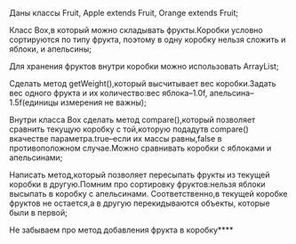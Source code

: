 Даны классы Fruit, Apple extends Fruit, Orange extends Fruit;

Класс Box,в который можно складывать фрукты.Коробки условно сортируются по типу фрукта, поэтому в одну коробку нельзя 
сложить и яблоки, и апельсины;

Для хранения фруктов внутри коробки можно использовать ArrayList;

Сделать метод getWeight(),который высчитывает вес коробки.Задать вес одного фрукта и их количество:вес яблока–1.0f,
апельсина–1.5f(единицы измерения не важны);

Внутри класса Box сделать метод compare(),который позволяет сравнить текущую коробку с той,которую подадутв compare()
вкачестве параметра.true–если их массы равны,false в противоположном случае.Можно сравнивать коробки с яблоками и 
апельсинами;

Написать метод,который позволяет пересыпать фрукты из текущей коробки в другую.Помним про сортировку фруктов:нельзя 
яблоки высыпать в коробку с апельсинами. Соответственно,в текущей коробке фруктов не остается,а в другую перекидываются 
объекты, которые были в первой;

Не забываем про метод добавления фрукта в коробку****